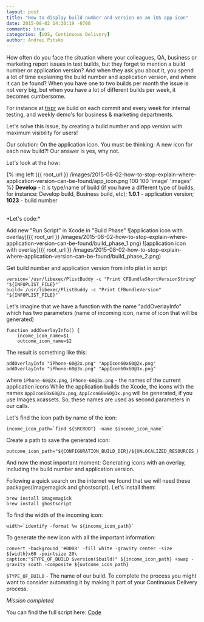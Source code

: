 ```yaml
---
layout: post
title: "How to display build number and version on an iOS app icon"
date: 2015-08-02 14:30:19 -0700
comments: true
categories: [iOS, Continuous Delivery]
author: Andrei Pitsko
---
```

How often do you face the situation where your colleagues, QA, business or marketing report issues in test builds, but they forget to mention a build number or application version? And when they ask you about it, you spend a lot of time explaining the build number and application version, and where it can be found? When you have one to two builds per month the issue is not very big, but when you have a lot of different builds per week, it becomes cumbersome.

For instance at [tispr](http://tispr.com) we build on each commit and every week for internal testing, and weekly demo's for business & marketing departments.

Let's solve this issue, by creating a build number and app version with maximum visibility for users!

Our solution: On the application icon.
You must be thinking: A new icon for each new build?! Our answer is yes, why not.

Let's look at the how:

{% img left ({{ root_url }} /images/2015-08-02-how-to-stop-explain-where-application-version-can-be-found/app_icon.png 100 100 'image' 'images' %}
**Develop** - it is type/name of build (if you have a different type of builds, for instance: Develop build, Business build, etc);
**1.0.1** - application version;
**1023** - build number

<br/>
*Let's code:*

Add new "Run Script" in Xcode in "Build Phase"
![application icon with overlay]({{ root_url }} /images/2015-08-02-how-to-stop-explain-where-application-version-can-be-found/build_phase_1.png)
![application icon with overlay]({{ root_url }} /images/2015-08-02-how-to-stop-explain-where-application-version-can-be-found/build_phase_2.png)

Get build number and application version from info plist in script
```
version=`/usr/libexec/PlistBuddy -c "Print CFBundleShortVersionString" "${INFOPLIST_FILE}"`
build=`/usr/libexec/PlistBuddy -c "Print CFBundleVersion" "${INFOPLIST_FILE}"`
```

Let's imagine that we have a function with the name "addOverlayInfo" which has two parameters (name of incoming icon, name of icon that will be generated)
```
function addOverlayInfo() {
    income_icon_name=$1
    outcome_icon_name=$2
```

The result is something like this:
```
addOverlayInfo "iPhone-60@2x.png" "AppIcon60x60@2x.png"
addOverlayInfo "iPhone-60@3x.png" "AppIcon60x60@3x.png"
```

where `iPhone-60@2x.png`, `iPhone-60@3x.png` - the names of the current application icons
While the application builds the Xcode, the icons with the names `AppIcon60x60@2x.png`, `AppIcon60x60@3x.png` will be generated, if you use Images.xcassets.
So, these names are used as second parameters in our calls.

Let's find the icon path by name of the icon:
```
income_icon_path=`find ${SRCROOT} -name $income_icon_name`
```

Create a path to save the generated icon:
```
outcome_icon_path="${CONFIGURATION_BUILD_DIR}/${UNLOCALIZED_RESOURCES_FOLDER_PATH}/${outcome_icon_name}"
```

And now the most important moment: Generating icons with an overlay, including the build number and application version. 

Following a quick search on the internet we found that we will need these packages(imagemagick and ghostscript). Let's install them:
```
brew install imagemagick
brew install ghostscript
```
To find the width of the incoming icon:
```
width=`identify -format %w ${income_icon_path}`
```

To generate the new icon with all the important information:
```
convert -background '#0008' -fill white -gravity center -size ${width}x60 -pointsize 20\
caption:"$TYPE_OF_BUILD $version($build)" ${income_icon_path} +swap -gravity south -composite ${outcome_icon_path}
```

`$TYPE_OF_BUILD` - The name of our build. 
To complete the process you might want to consider automating it by making it part of your Continuous Delivery process. 

*Mission completed*

You can find the full script here: [Code](https://gist.github.com/Pitsko/993d81ac76e8d04ca1bc)
